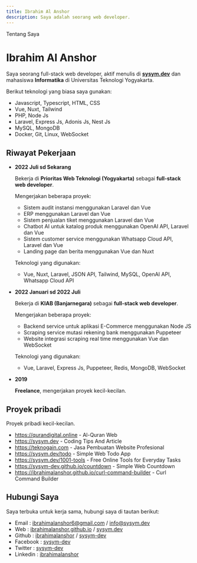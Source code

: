 ```yaml
---
title: Ibrahim Al Anshor
description: Saya adalah seorang web developer.
---
```


Tentang Saya

# Ibrahim Al Anshor

Saya seorang full-stack web developer, aktif menulis di [__sysym.dev__](https://sysym.dev) dan mahasiswa __Informatika__ di Universitas Teknologi Yogyakarta.

Berikut teknologi yang biasa saya gunakan:

- Javascript, Typescript, HTML, CSS
- Vue, Nuxt, Tailwind
- PHP, Node Js
- Laravel, Express Js, Adonis Js, Nest Js
- MySQL, MongoDB
- Docker, Git, Linux, WebSocket

## Riwayat Pekerjaan

-   __2022 Juli sd Sekarang__

    Bekerja di __Prioritas Web Teknologi (Yogyakarta)__ sebagai __full-stack web developer__.

    Mengerjakan beberapa proyek:

    - Sistem audit instansi menggunakan Laravel dan Vue
    - ERP menggunakan Laravel dan Vue
    - Sistem penjualan tiket menggunakan Laravel dan Vue
    - Chatbot AI untuk katalog produk menggunakan OpenAI API, Laravel dan Vue  
    - Sistem customer service menggunakan Whatsapp Cloud API, Laravel dan Vue
    - Landing page dan berita menggunakan Vue dan Nuxt
    
    Teknologi yang digunakan:

    - Vue, Nuxt, Laravel, JSON API, Tailwind, MySQL, OpenAI API, Whatsapp Cloud API

-   __2022 Januari sd 2022 Juli__

    Bekerja di __KIAB (Banjarnegara)__ sebagai __full-stack web developer__.

    Mengerjakan beberapa proyek:

    - Backend service untuk aplikasi E-Commerce menggunakan Node JS
    - Scraping service mutasi rekening bank menggunakan Puppeteer
    - Website integrasi scraping real time menggunakan Vue dan WebSocket

    Teknologi yang digunakan:

    - Vue, Laravel, Express Js, Puppeteer, Redis, MongoDB, WebSocket

-   __2019__
    
    __Freelance__, mengerjakan proyek kecil-kecilan.

## Proyek pribadi

Proyek pribadi kecil-kecilan.

- https://qurandigital.online - Al-Quran Web
- https://sysym.dev - Coding Tips And Article
- https://teknogain.com - Jasa Pembuatan Website Profesional
- https://sysym.dev/todo - Simple Web Todo App
- https://sysym.dev/1001-tools - Free Online Tools for Everyday Tasks
- https://sysym-dev.github.io/countdown - Simple Web Countdown
- https://ibrahimalanshor.github.io/curl-command-builder - Curl Command Builder

## Hubungi Saya

Saya terbuka untuk kerja sama, hubungi saya di tautan berikut:

- Email : [ibrahimalanshor6@gmail.com](mailto:ibrahimalanshor6@gmail.com) / [info@sysym.dev](mailto:info@sysym.dev)
- Web : [ibrahimalanshor.github.io](https://ibrahimalanshor.github.io) / [sysym.dev](https://sysym.dev)
- Github : [ibrahimalanshor](https://github.com/ibrahimalanshor) / [sysym-dev](https://github.com/sysym-dev)
- Facebook : [sysym-dev](https://facebook.com/sysym.dev)
- Twitter : [sysym-dev](https://twitter.com/sysym_dev)
- Linkedin : [ibrahimalanshor](https://www.linkedin.com/in/ibrahimalanshor)
<!-- - Instagram : [sysym-dev](https://instagram.com/sysym-dev) -->
<!-- - Youtube : [sysym-dev](https://youtube.com/sysym-dev) -->
